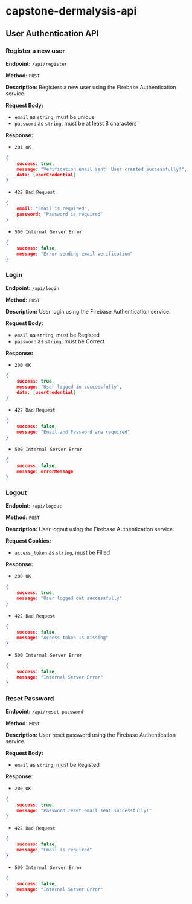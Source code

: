 # capstone-dermalysis-api

## User Authentication API

### Register a new user

**Endpoint:** `/api/register`

**Method:** `POST`

**Description:** Registers a new user using the Firebase Authentication service.

**Request Body:**

- `email` as `string`, must be unique
- `password` as `string`, must be at least 8 characters

**Response:**

- `201 OK`
```json
{
    success: true,
    message: "Verification email sent! User created successfully!",
    data: [userCredential]
}
```
- `422 Bad Request`
```json
{
    email: "Email is required",
    password: "Password is required"
}
```
- `500 Internal Server Error`
```json
{
    success: false,
    message: "Error sending email verification"
}
```

### Login

**Endpoint:** `/api/login`

**Method:** `POST`

**Description:** User login using the Firebase Authentication service.

**Request Body:**

- `email` as `string`, must be Registed
- `password` as `string`, must be Correct

**Response:**
- `200 OK`
```json
{
    success: true,
    message: "User logged in successfully",
    data: [userCredential]
}
```
- `422 Bad Request`
```json
{
    success: false,
    message: "Email and Password are required"
}
```
- `500 Internal Server Error`
```json
{
    success: false, 
    message: errorMessage
}
```

### Logout

**Endpoint:** `/api/logout`

**Method:** `POST`

**Description:** User logout using the Firebase Authentication service.

**Request Cookies:**

- `access_token` as `string`, must be Filled

**Response:**
- `200 OK`
```json
{
    success: true, 
    message: "User logged out successfully"
}
```
- `422 Bad Request`
```json
{
    success: false, 
    message: "Access token is missing"
}
```
- `500 Internal Server Error`
```json
{
    success: false, 
    message: "Internal Server Error"
}
```

### Reset Password

**Endpoint:** `/api/reset-password`

**Method:** `POST`

**Description:** User reset password using the Firebase Authentication service.

**Request Body:**

- `email` as `string`, must be Registed

**Response:**
- `200 OK`
```json
{
    success: true, 
    message: "Password reset email sent successfully!"
}
```
- `422 Bad Request`
```json
{
    success: false,
    message: "Email is required"
}
```
- `500 Internal Server Error`
```json
{
    success: false, 
    message: "Internal Server Error"
}
```
